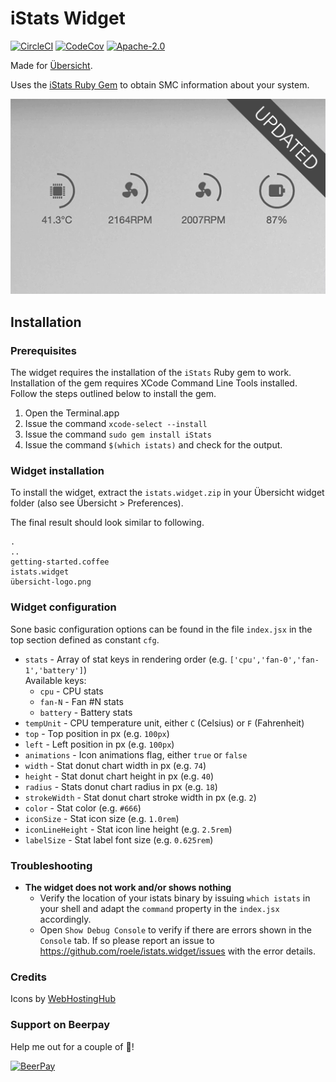 # iStats Widget

[![CircleCI](https://img.shields.io/circleci/project/github/roele/istats.widget/master.svg)](https://circleci.com/gh/roele/istats.widget/tree/master)
[![CodeCov](https://img.shields.io/codecov/c/github/roele/istats.widget/2.0-react.svg)](https://codecov.io/gh/roele/istats.widget)
[![Apache-2.0](https://img.shields.io/github/license/roele/istats.widget.svg)](https://github.com/roele/istats.widget/blob/master/LICENSE)

Made for [Übersicht](http://tracesof.net/uebersicht/).

Uses the [iStats Ruby Gem](https://github.com/Chris911/iStats "iStats") to obtain SMC information about your system.

![](screenshot.png)

## Installation

### Prerequisites

The widget requires the installation of the `iStats` Ruby gem to work. Installation of the gem requires
XCode Command Line Tools installed. Follow the steps outlined below to install the gem.

1. Open the Terminal.app
2. Issue the command `xcode-select --install`
3. Issue the command `sudo gem install iStats`
4. Issue the command `$(which istats)` and check for the output.

### Widget installation
To install the widget, extract the `istats.widget.zip` in your Übersicht widget folder (also see Übersicht > Preferences).

The final result should look similar to following.

    .
    ..
    getting-started.coffee
    istats.widget
    übersicht-logo.png


### Widget configuration

Sone basic configuration options can be found in the file `index.jsx` in the top section defined as constant `cfg`.


* `stats` - Array of stat keys in rendering order (e.g. `['cpu','fan-0','fan-1','battery']`)  
    Available keys:  
    * `cpu` - CPU stats
    * `fan-N` - Fan #N stats
    * `battery` - Battery stats
* `tempUnit` - CPU temperature unit, either `C` (Celsius) or `F` (Fahrenheit)
* `top` - Top position in px (e.g. `100px`)
* `left` - Left position in px (e.g. `100px`)
* `animations` - Icon animations flag, either `true` or `false`
* `width` - Stat donut chart width in px (e.g. `74`)
* `height` - Stat donut chart height in px (e.g. `40`)
* `radius` - Stats donut chart radius in px (e.g. `18`)
* `strokeWidth` - Stat donut chart stroke width in px (e.g. `2`)
* `color` - Stat color (e.g. `#666`)
* `iconSize` - Stat icon size (e.g. `1.0rem`)
* `iconLineHeight` - Stat icon line height (e.g. `2.5rem`)
* `labelSize` - Stat label font size (e.g. `0.625rem`)


### Troubleshooting

* **The widget does not work and/or shows nothing**
    * Verify the location of your istats binary by issuing `which istats` in your shell and adapt the `command` property in the `index.jsx` accordingly.
    * Open `Show Debug Console` to verify if there are errors shown in the `Console` tab. If so please report an issue to https://github.com/roele/istats.widget/issues with the error details.


### Credits

Icons by [WebHostingHub](http://www.webhostinghub.com/glyphs/)


### Support on Beerpay
Help me out for a couple of 🍻!

[![BeerPay](https://img.shields.io/beerpay/roele/istats.widget.svg)](https://beerpay.io/roele/istats.widget)
